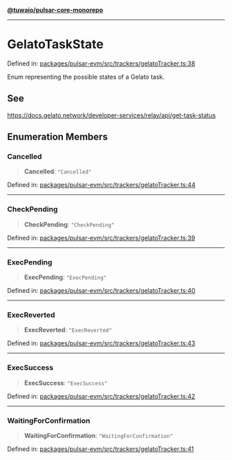 [**@tuwaio/pulsar-core-monorepo**](../../../README.md)

***

# GelatoTaskState

Defined in: [packages/pulsar-evm/src/trackers/gelatoTracker.ts:38](https://github.com/TuwaIO/pulsar-core/blob/5e4fd0f371deb2427a774b38516e777830e67329/packages/pulsar-evm/src/trackers/gelatoTracker.ts#L38)

Enum representing the possible states of a Gelato task.

## See

https://docs.gelato.network/developer-services/relay/api/get-task-status

## Enumeration Members

### Cancelled

> **Cancelled**: `"Cancelled"`

Defined in: [packages/pulsar-evm/src/trackers/gelatoTracker.ts:44](https://github.com/TuwaIO/pulsar-core/blob/5e4fd0f371deb2427a774b38516e777830e67329/packages/pulsar-evm/src/trackers/gelatoTracker.ts#L44)

***

### CheckPending

> **CheckPending**: `"CheckPending"`

Defined in: [packages/pulsar-evm/src/trackers/gelatoTracker.ts:39](https://github.com/TuwaIO/pulsar-core/blob/5e4fd0f371deb2427a774b38516e777830e67329/packages/pulsar-evm/src/trackers/gelatoTracker.ts#L39)

***

### ExecPending

> **ExecPending**: `"ExecPending"`

Defined in: [packages/pulsar-evm/src/trackers/gelatoTracker.ts:40](https://github.com/TuwaIO/pulsar-core/blob/5e4fd0f371deb2427a774b38516e777830e67329/packages/pulsar-evm/src/trackers/gelatoTracker.ts#L40)

***

### ExecReverted

> **ExecReverted**: `"ExecReverted"`

Defined in: [packages/pulsar-evm/src/trackers/gelatoTracker.ts:43](https://github.com/TuwaIO/pulsar-core/blob/5e4fd0f371deb2427a774b38516e777830e67329/packages/pulsar-evm/src/trackers/gelatoTracker.ts#L43)

***

### ExecSuccess

> **ExecSuccess**: `"ExecSuccess"`

Defined in: [packages/pulsar-evm/src/trackers/gelatoTracker.ts:42](https://github.com/TuwaIO/pulsar-core/blob/5e4fd0f371deb2427a774b38516e777830e67329/packages/pulsar-evm/src/trackers/gelatoTracker.ts#L42)

***

### WaitingForConfirmation

> **WaitingForConfirmation**: `"WaitingForConfirmation"`

Defined in: [packages/pulsar-evm/src/trackers/gelatoTracker.ts:41](https://github.com/TuwaIO/pulsar-core/blob/5e4fd0f371deb2427a774b38516e777830e67329/packages/pulsar-evm/src/trackers/gelatoTracker.ts#L41)
